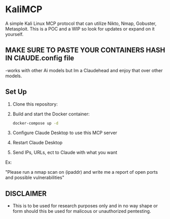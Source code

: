# KaliMCP
A simple Kali Linux MCP protocol that can utilize Nikto, Nmap, Gobuster, Metasploit. This is a POC and a WIP so look for updates or expand on it yourself.


## MAKE SURE TO PASTE YOUR CONTAINERS HASH IN ClAUDE.config file 
  -works with other Ai models but Im a Claudehead and enjoy that over other models. 


## Set Up

1. Clone this repository:

2. Build and start the Docker container:
   ```bash
   docker-compose up -d
   ```
3. Configure Claude Desktop to use this MCP server

4. Restart Claude Desktop

5. Send IPs, URLs, ect to Claude with what you want

Ex:

"Please run a nmap scan on (ipaddr) and write me a report of open ports and possible vulnerabilities"

## DISCLAIMER 
  - This is to be used for research purposes only and in no way shape or form should this be used for malicous or unauthorized pentesting.
